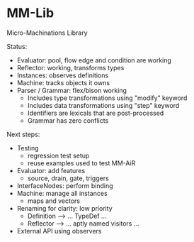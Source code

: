 MM-Lib
======

Micro-Machinations Library

Status:
* Evaluator: pool, flow edge and condition are working
* Reflector: working, transforms types
* Instances: observes definitions
* Machine: tracks objects it owns
* Parser / Grammar: flex/bison working
  * Includes type transformations using "modify" keyword
  * Includes data transformations using "step" keyword
  * Identifiers are lexicals that are post-processed
  * Grammar has zero conflicts

Next steps:
* Testing
  * regression test setup
  * reuse examples used to test MM-AiR
* Evaluator: add features
  * source, drain, gate, triggers
* InterfaceNodes: perform binding
* Machine: manage all instances
  * maps and vectors 
* Renaming for clarity: low priority
  * Definition --> ... TypeDef ...
  * Reflector --> ... aptly named visitors ...
* External API using observers

